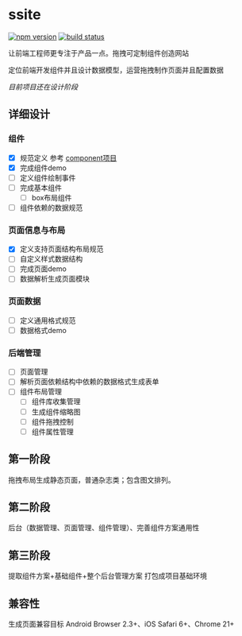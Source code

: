 ssite
=====

  [![npm version](http://img.shields.io/npm/v/ssite.svg)](https://npmjs.org/package/ssite) [![build status](http://img.shields.io/travis/badges/ssite.svg)](https://travis-ci.org/badges/ssite)

让前端工程师更专注于产品一点。拖拽可定制组件创造网站

定位前端开发组件并且设计数据模型，运营拖拽制作页面并且配置数据

*目前项目还在设计阶段*

## 详细设计

### 组件

- [X] 规范定义 参考 [component项目](https://github.com/component/spec/blob/master/component.json/specifications.md)
- [X] 完成组件demo
- [ ] 定义组件绘制事件
- [ ] 完成基本组件
	- [ ] box布局组件
- [ ] 组件依赖的数据规范

### 页面信息与布局

- [X] 定义支持页面结构布局规范
- [ ] 自定义样式数据结构
- [ ] 完成页面demo
- [ ] 数据解析生成页面模块

### 页面数据

- [ ] 定义通用格式规范
- [ ] 数据格式demo

### 后端管理

- [ ] 页面管理
- [ ] 解析页面依赖结构中依赖的数据格式生成表单
- [ ] 组件布局管理
	- [ ] 组件库收集管理
	- [ ] 生成组件缩略图
	- [ ] 组件拖拽控制
	- [ ] 组件属性管理

## 第一阶段

拖拽布局生成静态页面，普通杂志类；包含图文排列。

## 第二阶段

后台（数据管理、页面管理、组件管理）、完善组件方案通用性

## 第三阶段

提取组件方案+基础组件+整个后台管理方案 打包成项目基础环境

## 兼容性

生成页面兼容目标 Android Browser 2.3+、iOS Safari 6+、Chrome 21+

